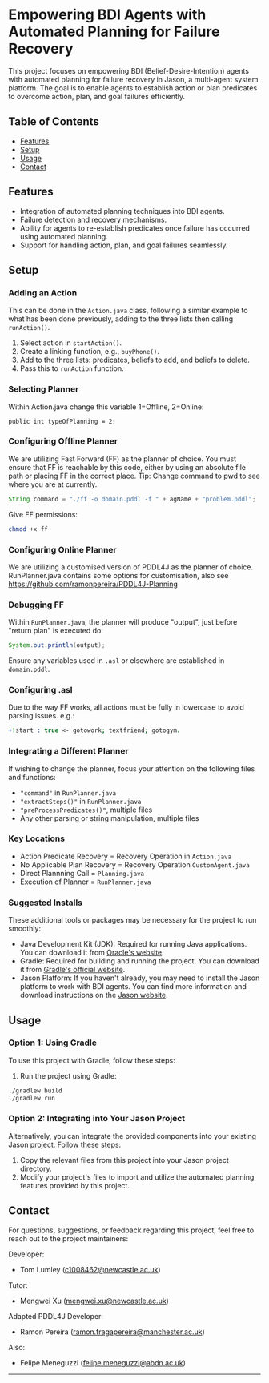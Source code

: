 # Empowering BDI Agents with Automated Planning for Failure Recovery

This project focuses on empowering BDI (Belief-Desire-Intention) agents with automated planning for failure recovery in Jason, a multi-agent system platform. The goal is to enable agents to establish action or plan predicates to overcome action, plan, and goal failures efficiently.

## Table of Contents

- [Features](#features)
- [Setup](#setup)
- [Usage](#usage)
- [Contact](#contact)

## Features

- Integration of automated planning techniques into BDI agents.
- Failure detection and recovery mechanisms.
- Ability for agents to re-establish predicates once failure has occurred using automated planning.
- Support for handling action, plan, and goal failures seamlessly.

## Setup

### Adding an Action

This can be done in the `Action.java` class, following a similar example to what has been done previously, adding to the three lists then calling `runAction()`.

1. Select action in `startAction()`.
2. Create a linking function, e.g., `buyPhone()`.
3. Add to the three lists: predicates, beliefs to add, and beliefs to delete.
4. Pass this to `runAction` function.


### Selecting Planner
Within Action.java change this variable 1=Offline, 2=Online:
```
public int typeOfPlanning = 2;
```
### Configuring Offline Planner

We are utilizing Fast Forward (FF) as the planner of choice. You must ensure that FF is reachable by this code, either by using an absolute file path or placing FF in the correct place. Tip: Change command to pwd to see where you are at currently.

```java
String command = "./ff -o domain.pddl -f " + agName + "problem.pddl";
```

Give FF permissions:

```bash
chmod +x ff
```

### Configuring Online Planner

We are utilizing a customised version of PDDL4J as the planner of choice. RunPlanner.java contains some options for customisation, also see https://github.com/ramonpereira/PDDL4J-Planning


### Debugging FF

Within `RunPlanner.java`, the planner will produce "output", just before "return plan" is executed do:

```java
System.out.println(output);
```

Ensure any variables used in `.asl` or elsewhere are established in `domain.pddl`.

### Configuring .asl

Due to the way FF works, all actions must be fully in lowercase to avoid parsing issues. e.g.:

```prolog
+!start : true <- gotowork; textfriend; gotogym.
```

### Integrating a Different Planner

If wishing to change the planner, focus your attention on the following files and functions:

- `"command"` in `RunPlanner.java`
- `"extractSteps()"` in `RunPlanner.java`
- `"preProcessPredicates()"`, multiple files
- Any other parsing or string manipulation, multiple files

### Key Locations

- Action Predicate Recovery = Recovery Operation in `Action.java`
- No Applicable Plan Recovery = Recovery Operation `CustomAgent.java`
- Direct Plannning Call = `Planning.java`
- Execution of Planner = `RunPlanner.java`

### Suggested Installs

These additional tools or packages may be necessary for the project to run smoothly:

- Java Development Kit (JDK): Required for running Java applications. You can download it from [Oracle's website](https://www.oracle.com/java/technologies/javase-jdk11-downloads.html).
- Gradle: Required for building and running the project. You can download it from [Gradle's official website](https://gradle.org/install/).
- Jason Platform: If you haven't already, you may need to install the Jason platform to work with BDI agents. You can find more information and download instructions on the [Jason website](https://jason-lang.github.io/doc/).

## Usage

### Option 1: Using Gradle

To use this project with Gradle, follow these steps:

1. Run the project using Gradle:

```bash
./gradlew build
./gradlew run
```

### Option 2: Integrating into Your Jason Project

Alternatively, you can integrate the provided components into your existing Jason project. Follow these steps:

1. Copy the relevant files from this project into your Jason project directory.
2. Modify your project's files to import and utilize the automated planning features provided by this project.

## Contact

For questions, suggestions, or feedback regarding this project, feel free to reach out to the project maintainers:

Developer:
- Tom Lumley (c1008462@newcastle.ac.uk)

Tutor:
- Mengwei Xu (mengwei.xu@newcastle.ac.uk)

Adapted PDDL4J Developer:
- Ramon Pereira (ramon.fragapereira@manchester.ac.uk)

Also:
- Felipe Meneguzzi (felipe.meneguzzi@abdn.ac.uk)

---